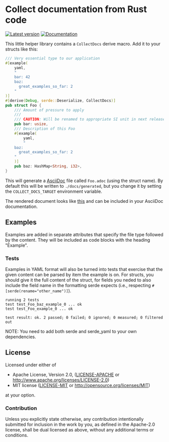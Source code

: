 # Collect documentation from Rust code

[![Latest version](https://img.shields.io/crates/v/derive-collect-docs.svg)](https://crates.io/crates/derive-collect-docs)
[![Documentation](https://docs.rs/derive-collect-docs/badge.svg)](https://docs.rs/derive-collect-docs)

This little helper library contains a `CollectDocs` derive macro.
Add it to your structs like this:

```rust
/// Very essential type to our application
#[example(
    yaml,
    "
    bar: 42
    baz:
      great_examples_so_far: 2
    "
)]
#[derive(Debug, serde::Deserialize, CollectDocs)]
pub struct Foo {
    /// Amount of pressure to apply
    ///
    /// CAUTION: Will be renamed to appropriate SI unit in next release.
    pub bar: usize,
    /// Description of this Foo
    #[example(
        yaml,
        "
    baz:
      great_examples_so_far: 2
    "
    )]
    pub baz: HashMap<String, i32>,
}
```

This will generate a [AsciiDoc](https://asciidoctor.org/docs/what-is-asciidoc/)
file called `Foo.adoc` (using the struct name).
By default this will be written to `./docs/generated`,
but you change it by setting the `COLLECT_DOCS_TARGET` environment variable.

The rendered document looks like [this](examples/Foo.adoc)
and can be included in your AsciiDoc documentation.

## Examples

Examples are added in separate attributes
that specify the file type followed by the content.
They will be included as code blocks with the heading "Example".

### Tests

Examples in YAML format will also be turned into tests
that exercise that the given content can be parsed by
item the example is on.
For structs, you should give it the full content of the struct,
for fields you neded to also include the field name
in the formatting serde expects (i.e., respecting `#[serde(rename="other_name")]`).

```console
running 2 tests
test test_Foo_baz_example_0 ... ok
test test_Foo_example_0 ... ok

test result: ok. 2 passed; 0 failed; 0 ignored; 0 measured; 0 filtered out
```

NOTE: You need to add both serde and serde_yaml to your own dependencies.

## License

Licensed under either of

 * Apache License, Version 2.0, ([LICENSE-APACHE](LICENSE-APACHE) or http://www.apache.org/licenses/LICENSE-2.0)
 * MIT license ([LICENSE-MIT](LICENSE-MIT) or http://opensource.org/licenses/MIT)

at your option.

### Contribution

Unless you explicitly state otherwise, any contribution intentionally
submitted for inclusion in the work by you, as defined in the Apache-2.0
license, shall be dual licensed as above, without any additional terms or
conditions.
